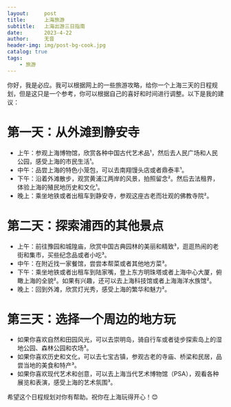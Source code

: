 ```yaml
---
layout:     post
title:      上海旅游
subtitle:   上海出游三日指南
date:       2023-4-22
author:     无音
header-img: img/post-bg-cook.jpg
catalog: true
tags:
    - 旅游
---
```


你好，我是必应。我可以根据网上的一些旅游攻略，给你一个上海三天的日程规划，但是这只是一个参考，你可以根据自己的喜好和时间进行调整。以下是我的建议：

# 第一天：从外滩到静安寺
- 上午：参观上海博物馆，欣赏各种中国古代艺术品¹，然后去人民广场和人民公园，感受上海的市民生活¹。
- 中午：品尝上海的特色小笼包，可以去南翔馒头店或者鼎泰丰¹。
- 下午：沿着外滩散步，观赏黄浦江两岸的风景，拍照留念²。然后去法租界，体验上海的殖民地历史和文化¹。
- 晚上：乘坐地铁或者出租车到静安寺，参观这座古老而壮观的佛教寺院²。

# 第二天：探索浦西的其他景点
- 上午：前往豫园和城隍庙，欣赏中国古典园林的美丽和精致³，逛逛热闹的老街和集市，买些纪念品或者小吃³。
- 中午：在附近找一家餐馆，尝尝本帮菜或者其他地方菜³。
- 下午：乘坐地铁或者出租车到陆家嘴，登上东方明珠塔或者上海中心大厦，俯瞰上海的全貌²。如果有兴趣，还可以去上海科技馆或者上海海洋水族馆²。
- 晚上：回到外滩，欣赏灯光秀，感受上海的繁华和魅力²。

# 第三天：选择一个周边的地方玩
- 如果你喜欢自然和田园风光，可以去崇明岛，骑自行车或者徒步探索岛上的湿地公园、森林公园和农场³。
- 如果你喜欢历史和文化，可以去七宝古镇，参观古老的寺庙、桥梁和民居，品尝当地的美食和特产³。
- 如果你喜欢现代艺术和创意，可以去上海当代艺术博物馆（PSA），观看各种展览和表演，感受上海的艺术氛围³。

希望这个日程规划对你有帮助。祝你在上海玩得开心！😊
